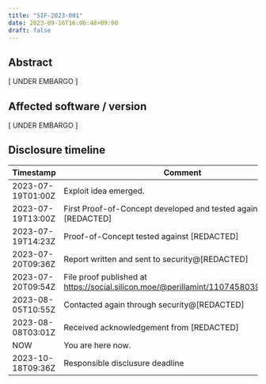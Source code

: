 ```yaml
---
title: "SIF-2023-001"
date: 2023-09-16T16:06:48+09:00
draft: false
---
```


## Abstract
[ UNDER EMBARGO ]

## Affected software / version
[ UNDER EMBARGO ]

## Disclosure timeline
| Timestamp         | Comment                                                                            |
|-------------------|------------------------------------------------------------------------------------|
| 2023-07-19T01:00Z | Exploit idea emerged.                                                              |
| 2023-07-19T13:00Z | First Proof-of-Concept developed and tested against [REDACTED]                     |
| 2023-07-19T14:23Z | Proof-of-Concept tested against [REDACTED]                                         |
| 2023-07-20T09:36Z | Report written and sent to security@[REDACTED]                                     |
| 2023-07-20T09:54Z | File proof published at https://social.silicon.moe/@perillamint/110745803938940887 |
| 2023-08-05T10:55Z | Contacted again through security@[REDACTED]                                        |
| 2023-08-08T03:01Z | Received acknowledgement from [REDACTED]                                           |
| NOW               | You are here now.                                                                  |
| 2023-10-18T09:36Z | Responsible disclusure deadline                                                    |
